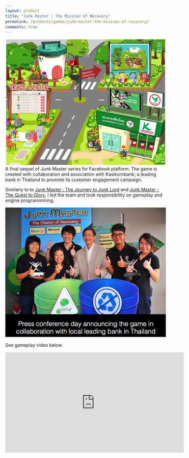 ```yaml
---
layout: product
title: "Junk Master : The Mission of Recovery"
permalink: /products/games/junk-master-the-mission-of-recovery/
comments: true
---
```


<center><img src="/assets/images/games/junkmaster-3.png" alt="Junk Master : The Mission of Recovery"/></center>  
A final sequel of Junk Master series for Facebook platform. The game is created with collaboration and association with Kasikornbank; a leading bank in Thailand to promote its customer engagement campaign.

Similarly to to [Junk Master : The Journey to Junk Lord](/products/games/junk-master-the-journey-to-junk-lord/) and [Junk Master - The Quest to Glory](/products/games/junk-master-the-quest-to-glory/), I led the team and took responsibility on gameplay and engine programmming.

<center><img src="/assets/images/games/junk-master-collab.png"/></center>

See gameplay video below.

<center><iframe width="560" height="315" src="https://www.youtube.com/embed/74xpyhn-blU" frameborder="0" gesture="media" allow="encrypted-media" allowfullscreen></iframe></center>